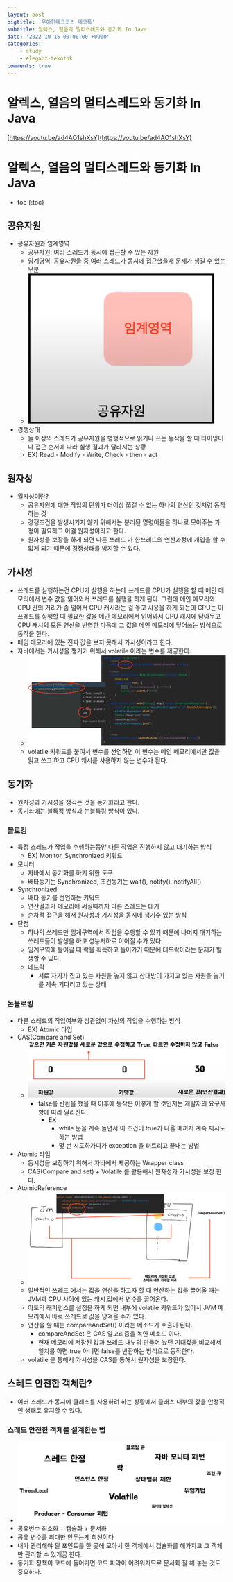 ```yaml
---
layout: post
bigtitle: '우아한테크코스 테코톡'
subtitle: 알렉스, 열음의 멀티스레드와 동기화 In Java
date: '2022-10-15 00:00:00 +0900'
categories:
    - study
    - elegant-tekotok
comments: true
---
```


# 알렉스, 열음의 멀티스레드와 동기화 In Java
[https://youtu.be/ad4AO1shXsY](https://youtu.be/ad4AO1shXsY)

# 알렉스, 열음의 멀티스레드와 동기화 In Java
* toc
{:toc}

## 공유자원
+ 공유자원과 임계영역
  + 공유자원: 여러 스레드가 동시에 접근할 수 있는 자원
  + 임계영역: 공유자원들 중 여러 스레드가 동시에 접근했을때 문제가 생길 수 있는 부분 
  + ![img.png](/assets/img/elegant-tekotok/sharedResources.png)
+ 경쟁상태
  + 둘 이상의 스레드가 공유자원을 병행적으로 읽거나 쓰는 동작을 할 때 타이밍이나 접근 순서에 따라 실행 결과가 달라지는 상황
  + EX) Read - Modify - Write, Check - then - act
 
## 원자성
+ 월자성이란? 
  + 공유자원에 대한 작업의 단위가 더이상 쪼갤 수 없는 하나의 연산인 것처럼 동작하는 것 
  + 경쟁조건을 발생시키지 않기 위해서는 분리된 명령어들을 하나로 모아주는 과정이 필요하고 이걸 원자성이라고 한다. 
  + 원자성을 보장을 하게 되면 다른 쓰레드 가 한쓰레드의 연산과정에 개입을 할 수 없게 되기 때문에 경쟁상태를 방지할 수 있다. 

## 가시성
+ 쓰레드를 실행하는건 CPU가 살행을 하는데 쓰레드를 CPU가 실행을 할 때 메인 메모리에서 변수 값을 읽어와서 쓰레드를 실행을 하게 된다. 그런데 메인 메모리와 CPU 간의 거리가 좀 멀어서 
CPU 캐시라는 걸 놓고 사용을 하게 되는데 CPU는 이 쓰레드를 실행할 때 필요한 값을 메인 메모리에서 읽어와서 CPU 캐시에 담아두고 CPU 캐시의 모든 연산을 반영한 다음에 그 값을 메인 메모리에 덮어쓰는 
방식으로 동작을 한다. 
+ 메임 메모리에 있는 진짜 값을 보지 못해서 가시성이라고 한다.
+ 자바에서는 가시성을 챙기기 위해서 volatile 이라는 변수를 제공한다.
  + ![img.png](/assets/img/elegant-tekotok/volatile.png)
  + volatile 키워드를 붙여서 변수를 선언하면 이 변수는 메인 메모리에서만 값을 읽고 쓰고 하고 CPU 캐시를 사용하지 않는 변수가 된다. 

## 동기화 
+ 원자성과 가시성을 챙긱는 것을 동기화라고 한다.
+ 동기화에는 블록킹 방식과 논블록킹 방식이 있다.

### 블로킹
+ 특정 스레드가 작업을 수행하는동안 다른 작업은 진행하지 않고 대기하는 방식
    + EX) Monitor, Synchronized 키워드 
+ 모니터
  + 자바에서 동기화를 하기 위한 도구
  + 배타동기는 Synchronized, 조건동기는 wait(), notify(), notifyAll()
+ Synchronized
  + 배타 동기를 선언하는 키워드 
  + 연산결과가 메모리에 써질때까지 다른 스레드는 대기 
  + 순차적 접근을 해서 원자성과 가시성을 동시에 챙기수 있는 방식 
+ 단점
  + 하나의 쓰레드만 임계구역에서 작업을 수행할 수 있기 때문에 나머지 대기하는 쓰레드들이 발생을 하고 성능저하로 이어질 수가 있다.
  + 임계구역에 들어갈 때 락을 획득하고 들어가기 때문에 데드락이라는 문제가 발생할 수 있다.
  + 데드락
    + 서로 자기가 잡고 있는 자원을 놓지 않고 상대방이 가지고 있는 자원을 놓기를 계속 기다리고 있는 상태 

### 논블로킹
+ 다른 스레드의 작업여부와 상관없이 자신의 작업을 수행하는 방식
  + EX) Atomic 타입 
+ CAS(Compare and Set)
  + ![img.png](/assets/img/elegant-tekotok/CAS.png)
    + false를 반환을 했을 때 이후에 동작은 어떻게 할 것인지는 개발자의 요구사항에 따라 달라진다. 
      + EX
        + while 문을 계속 돌면서 이 조건이 true가 나올 때까지 계속 재시도 하는 방법 
        + 몇 번 시도하가다가 exception 을 터트리고 끝내는 방법
+ Atomic 타입 
  + 동시성을 보장하기 위해서 자바에서 제공하는 Wrapper class
  + CAS(Compare and set) + Volatile 를 활용해서 원자성과 가시성을 보장 한다. 
+ AtomicReference
  + ![img.png](/assets/img/elegant-tekotok/AtomicReference.png)
  + 일반적인 쓰레드 에서는 값을 연산을 하고자 할 때 연산하는 값을 끌어올 때는 JVM과 CPU 사이에 있는 캐시 값에서 변수를 끌어온다. 
  + 아토믹 래퍼런스를 설정을 하게 되면 내부에 volatile 키워드가 있어서 JVM 메모리에서 바로 쓰레드로 값을 당겨올 수가 있다. 
  + 연산을 할 때는 compareAndSet() 이라는 메소드가 호출이 된다. 
    + compareAndSet 은 CAS 알고리즘을 녹인 메소드 이다.
    + 현재 메모리에 저장된 값과 쓰레드 내부의 만들어 놨던 기대값을 비교해서 일치를 하면 true 아니면 false를 반환하는 방식으로 동작한다.
  + volatile 을 통해서 가시성을 CAS를 통해서 원자성을 보장한다.

## 스레드 안전한 객체란?
+ 여러 스레드가 동시에 클래스를 사용하려 하는 상황에서 클래스 내부의 값을 안정적인 생태로 유지할 수 있다.

### 스레드 안전한 객체를 설계한는 법
+ ![img.png](/assets/img/elegant-tekotok/threadSafe.png)
+ 공유번수 최소화 + 캡슐화 + 문서화 
+ 공유 변수를 최대한 안두는게 최선이다
+ 내가 관리해야 될 포인트를 한 곳에 모아서 한 객체에서 캡슐화를 해가지고 그 객체만 관리할 수 있개끔 한다. 
+ 동기화 정책이 코드에 들어가면 코드 파악이 어려워지므로 문서화 잘 해 놓는 것도 중요하다.
